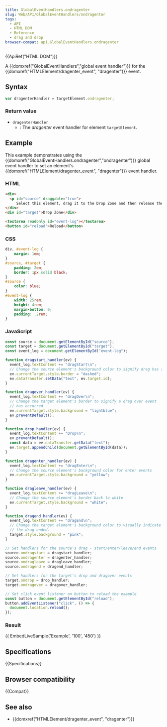 ```yaml
---
title: GlobalEventHandlers.ondragenter
slug: Web/API/GlobalEventHandlers/ondragenter
tags:
  - API
  - HTML DOM
  - Reference
  - drag and drop
browser-compat: api.GlobalEventHandlers.ondragenter
---
```

{{ApiRef("HTML DOM")}}

A {{domxref("GlobalEventHandlers","global event handler")}} for the
{{domxref("HTMLElement/dragenter_event", "dragenter")}} event.

## Syntax

```js
var dragenterHandler = targetElement.ondragenter;
```

### Return value

- `dragenterHandler`
  - : The _dragenter_ event handler for element `targetElement`.

## Example

This example demonstrates using the
{{domxref("GlobalEventHandlers.ondragenter","ondragenter")}} global event handler to set an
element's {{domxref("HTMLElement/dragenter_event", "dragenter")}} event handler.

### HTML

```html
<div>
  <p id="source" draggable="true">
     Select this element, drag it to the Drop Zone and then release the selection to move the element.</p>
</div>
<div id="target">Drop Zone</div>

<textarea readonly id="event-log"></textarea>
<button id="reload">Reload</button>
```

### CSS

```css
div, #event-log {
    margin: 1em;
}
#source, #target {
    padding: 2em;
    border: 1px solid black;
}
#source {
    color: blue;
}
#event-log {
    width: 25rem;
    height: 4rem;
    margin-bottom: 0;
    padding: .2rem;
}
```

### JavaScript

```js
const source = document.getElementById("source");
const target = document.getElementById("target");
const event_log = document.getElementById("event-log");

function dragstart_handler(ev) {
  event_log.textContent += "dragStart\n";
  // Change the source element's background color to signify drag has started
  ev.currentTarget.style.border = "dashed";
  ev.dataTransfer.setData("text", ev.target.id);
}

function dragover_handler(ev) {
  event_log.textContent += "dragOver\n";
  // Change the target element's border to signify a drag over event
  // has occurred
  ev.currentTarget.style.background = "lightblue";
  ev.preventDefault();
}

function drop_handler(ev) {
  event_log.textContent += "Drop\n";
  ev.preventDefault();
  const data = ev.dataTransfer.getData("text");
  ev.target.appendChild(document.getElementById(data));
}

function dragenter_handler(ev) {
  event_log.textContent += "dragEnter\n";
  // Change the source element's background color for enter events
  ev.currentTarget.style.background = "yellow";
}

function dragleave_handler(ev) {
  event_log.textContent += "dragLeave\n";
  // Change the source element's border back to white
  ev.currentTarget.style.background = "white";
}

function dragend_handler(ev) {
  event_log.textContent += "dragEnd\n";
  // Change the target element's background color to visually indicate
  // the drag ended.
  target.style.background = "pink";
}

// Set handlers for the source's drag - start/enter/leave/end events
source.ondragstart = dragstart_handler;
source.ondragenter = dragenter_handler;
source.ondragleave = dragleave_handler;
source.ondragend = dragend_handler;

// Set handlers for the target's drop and dragover events
target.ondrop = drop_handler;
target.ondragover = dragover_handler;

// Set click event listener on button to reload the example
const button = document.getElementById("reload");
button.addEventListener("click", () => {
  document.location.reload();
});
```

### Result

{{ EmbedLiveSample('Example', '100', '450') }}

## Specifications

{{Specifications}}

## Browser compatibility

{{Compat}}

## See also

- {{domxref("HTMLElement/dragenter_event", "dragenter")}}
